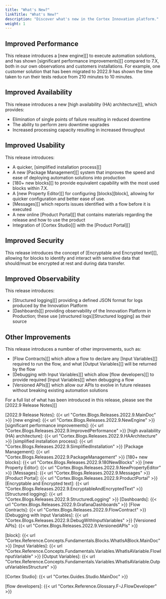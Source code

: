 ```yaml
---
title: "What's New?"
linkTitle: "What's New?"
description: "Discover what's new in the Cortex Innovation platform."
weight: 1
---
```


## Improved Performance

This release introduces a [new engine][] to execute automation solutions, and has shown [significant performance improvements][] compared to 7.X, both in our own observations and customers installations. For example, one customer solution that has been migrated to 2022.9 has shown the time taken to run their tests reduce from 210 minutes to 10 minutes.

## Improved Availability

This release introduces a new [high availability (HA) architecture][], which provides:

- Elimination of single points of failure resulting in reduced downtime
- The ability to perform zero downtime upgrades
- Increased processing capacity resulting in increased throughput

## Improved Usability

This release introduces:

- A quicker, [simplified installation process][]
- A new [Package Management][] system that improves the speed and ease of deploying automation solutions into production
- [180+ new blocks][] to provide equivalent capability with the most used blocks within 7.X.
- A [new Property Editor][] for configuring [blocks][block], allowing for quicker configuration and better ease of use.
- [Messages][] which reports issues identified with a flow before it is executed
- A new online [Product Portal][] that contains materials regarding the release and how to use the product
- Integration of [Cortex Studio][] with the [Product Portal][]

## Improved Security

This release introduces the concept of [Encryptable and Encrypted text][], allowing for blocks to identify and interact with sensitive data that should/must be encrypted at rest and during data transfer.

## Improved Observability

This release introduces:

- [Structured logging][] providing a defined JSON format for logs produced by the Innovation Platform
- [Dashboards][] providing observability of the Innovation Platform in Production; these use [structured logs][Structured logging] as their source

## Other Improvements

This release introduces a number of other improvements, such as:

- [Flow Contracts][] which allow a flow to declare any [Input Variables][] required to run the flow, and what [Output Variables][] will be returned by the flow
- [Debugging with Input Variables][] which allow [flow developers][] to provide required [Input Variables][] when debugging a flow
- [Versioned APIs][] which allow our APIs to evolve in future releases without breaking existing automation solutions

For a full list of what has been introduced in this release, please see the [2022.9 Release Notes][]

[2022.9 Release Notes]: {{< url "Cortex.Blogs.Releases.2022.9.MainDoc" >}}
[new engine]: {{< url "Cortex.Blogs.Releases.2022.9.NewEngine" >}}
[significant performance improvements]: {{< url "Cortex.Blogs.Releases.2022.9.ImprovedPerformance" >}}
[high availability (HA) architecture]: {{< url "Cortex.Blogs.Releases.2022.9.HAArchitecture" >}}
[simplified installation process]: {{< url "Cortex.Blogs.Releases.2022.9.SimplifiedInstallation" >}}
[Package Management]: {{< url "Cortex.Blogs.Releases.2022.9.PackageManagement" >}}
[180+ new blocks]: {{< url "Cortex.Blogs.Releases.2022.9.180NewBlocks" >}}
[new Property Editor]: {{< url "Cortex.Blogs.Releases.2022.9.NewPropertyEditor" >}}
[Messages]: {{< url "Cortex.Blogs.Releases.2022.9.Messages" >}}
[Product Portal]: {{< url "Cortex.Blogs.Releases.2022.9.ProductPortal" >}}
[Encryptable and Encrypted text]: {{< url "Cortex.Blogs.Releases.2022.9.EncryptableAndEncryptedText" >}}
[Structured logging]: {{< url "Cortex.Blogs.Releases.2022.9.StructuredLogging" >}}
[Dashboards]: {{< url "Cortex.Blogs.Releases.2022.9.GrafanaDashboards" >}}
[Flow Contracts]: {{< url "Cortex.Blogs.Releases.2022.9.FlowContract" >}}
[Debugging with Input Variables]: {{< url "Cortex.Blogs.Releases.2022.9.DebugWithInputVariables" >}}
[Versioned APIs]: {{< url "Cortex.Blogs.Releases.2022.9.VersionedAPIs" >}}

[block]: {{< url "Cortex.Reference.Concepts.Fundamentals.Blocks.WhatIsABlock.MainDoc" >}}
[Input Variables]: {{< url "Cortex.Reference.Concepts.Fundamentals.Variables.WhatIsAVariable.FlowInputVariable" >}}
[Output Variables]: {{< url "Cortex.Reference.Concepts.Fundamentals.Variables.WhatIsAVariable.OutputVariablesStructure" >}}

[Cortex Studio]: {{< url "Cortex.Guides.Studio.MainDoc" >}}

[flow developers]: {{< url "Cortex.Reference.Glossary.F-J.FlowDeveloper" >}}
